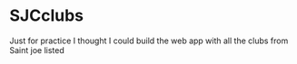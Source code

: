 # SJCclubs
Just for practice I thought I could build the web app with all the clubs from Saint joe listed
